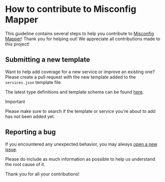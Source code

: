# How to contribute to Misconfig Mapper

This guideline contains several steps to help you contribute to [Misconfig Mapper](https://github.com/intigriti/misconfig-mapper)! Thank you for helping out! We appreciate all contributions made to this project!

## Submitting a new template

Want to help add coverage for a new service or improve an existing one? Please create a pull request with the new template added to the `services.json` template file.

The latest type definitions and template schema can be found [here](/.github/assets/template-schema.json).

> [!IMPORTANT]
> Please make sure to search if the template or service you're about to add has not been added yet.

## Reporting a bug

If you encountered any unexpected behavior, you may always [open a new issue](https://github.com/intigriti/misconfig-mapper-docs/issues/new/choose).

Please do include as much information as possible to help us understand the root cause of it.

Thank you for all your contributions!
